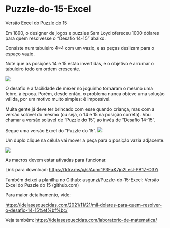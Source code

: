 # Puzzle-do-15-Excel
Versão Excel do Puzzle do 15

Em 1890, o designer de jogos e puzzles Sam Loyd ofereceu 1000 dólares para quem resolvesse o “Desafio 14-15” abaixo.

Consiste num tabuleiro 4×4 com um vazio, e as peças deslizam para o espaço vazio.

Note que as posições 14 e 15 estão invertidas, e o objetivo é arrumar o tabuleiro todo em ordem crescente.

![](https://ideiasesquecidas.files.wordpress.com/2021/11/14_15.jpg)

O desafio e a facilidade de mexer no joguinho tornaram o mesmo uma febre, à época. Porém, desde então, o problema nunca obteve uma solução válida, por um motivo muito simples: é impossível.

Muita gente já deve ter brincado com esse quando criança, mas com a versão solúvel do mesmo (ou seja, o 14 e 15 na posição correta). Vou chamar a versão solúvel de “Puzzle do 15”, ao invés de “Desafio 14-15”.

Segue uma versão Excel do “Puzzle do 15”.
![](https://ideiasesquecidas.files.wordpress.com/2021/11/puzzle15_01.png)

Um duplo clique na célula vai mover a peça para o posição vazia adjacente.

![](https://ideiasesquecidas.files.wordpress.com/2021/11/puzzle15_02.png)


As macros devem estar ativadas para funcionar.

Link para download: https://1drv.ms/x/s!Aumr1P3FaK7jn2Lesl-PB1Z-O3Yi.

Também deixei a planilha no Github: asgunzi/Puzzle-do-15-Excel: Versão Excel do Puzzle do 15 (github.com)


Para maior detalhamento, vide:

https://ideiasesquecidas.com/2021/11/21/mil-dolares-para-quem-resolver-o-desafio-14-15%ef%bf%bc/


Veja também:
https://ideiasesquecidas.com/laboratorio-de-matematica/
